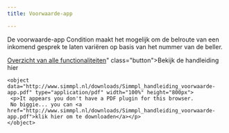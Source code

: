 ```yaml
---
title: Voorwaarde-app

---
```

De voorwaarde-app Condition maakt het mogelijk om de belroute van een inkomend gesprek te laten variëren op basis van het nummer van de beller.

<a href="/telefonie/functionaliteiten/" class="button">Overzicht van alle functionaliteiten</a>" class="button">Bekijk de handleiding hier</a>

    <object data="http://www.simmpl.nl/downloads/Simmpl_handleiding_voorwaarde-app.pdf" type="application/pdf" width="100%" height="800px">
     <p>It appears you don't have a PDF plugin for this browser.
     No biggie... you can <a href="http://www.simmpl.nl/downloads/Simmpl_handleiding_voorwaarde-app.pdf">klik hier om te downloaden</a></p>
    </object>
